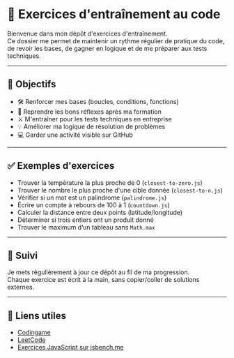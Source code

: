 # 🧠 Exercices d'entraînement au code

Bienvenue dans mon dépôt d'exercices d'entraînement.  
Ce dossier me permet de maintenir un rythme régulier de pratique du code, de revoir les bases, de gagner en logique et de me préparer aux tests techniques.

---

## 🎯 Objectifs

- 🛠 Renforcer mes bases (boucles, conditions, fonctions)
- 🤯 Reprendre les bons réflexes après ma formation
- ⚔️ M'entraîner pour les tests techniques en entreprise
- 💡 Améliorer ma logique de résolution de problèmes
- 💻 Garder une activité visible sur GitHub

---

## ✅ Exemples d'exercices

- Trouver la température la plus proche de 0 (`closest-to-zero.js`)
- Trouver le nombre le plus proche d'une cible donnée (`closest-to-n.js`)
- Vérifier si un mot est un palindrome (`palindrome.js`)
- Écrire un compte à rebours de 100 à 1 (`countdown.js`)
- Calculer la distance entre deux points (latitude/longitude)
- Déterminer si trois entiers ont un produit donné
- Trouver le maximum d’un tableau sans `Math.max`

---

## 📅 Suivi

Je mets régulièrement à jour ce dépôt au fil de ma progression.  
Chaque exercice est écrit à la main, sans copier/coller de solutions externes.

---

## 🔗 Liens utiles

- [Codingame](https://www.codingame.com/)
- [LeetCode](https://leetcode.com/)
- [Exercices JavaScript sur jsbench.me](https://jsbench.me/)
